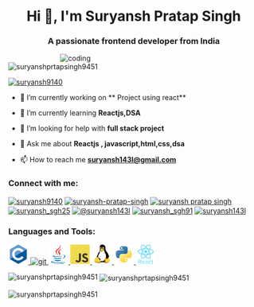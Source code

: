 <h1 align="center">Hi 👋, I'm Suryansh Pratap Singh</h1>
<h3 align="center">A passionate frontend developer from India</h3>
<img align="right" alt="coding" width="400" src="https://user-images.githubusercontent.com/55389276/140866485-8fb1c876-9a8f-4d6a-98dc-08c4981eaf70.gif">

<p align="left"> <img src="https://komarev.com/ghpvc/?username=suryanshprtapsingh9451&label=Profile%20views&color=0e75b6&style=flat" alt="suryanshprtapsingh9451" /> </p>

<p align="left"> <a href="https://twitter.com/suryansh9140" target="blank"><img src="https://img.shields.io/twitter/follow/suryansh9140?logo=twitter&style=for-the-badge" alt="suryansh9140" /></a> </p>

- 🔭 I’m currently working on ** Project using react**

- 🌱 I’m currently learning **Reactjs,DSA**

- 🤝 I’m looking for help with **full stack project**

- 💬 Ask me about **Reactjs , javascript,html,css,dsa**

- 📫 How to reach me **suryansh143l@gmail.com**

<h3 align="left">Connect with me:</h3>
<p align="left">
<a href="https://twitter.com/suryansh9140" target="blank"><img align="center" src="https://raw.githubusercontent.com/rahuldkjain/github-profile-readme-generator/master/src/images/icons/Social/twitter.svg" alt="suryansh9140" height="30" width="40" /></a>
<a href="https://linkedin.com/in/suryansh-pratap-singh" target="blank"><img align="center" src="https://raw.githubusercontent.com/rahuldkjain/github-profile-readme-generator/master/src/images/icons/Social/linked-in-alt.svg" alt="suryansh-pratap-singh" height="30" width="40" /></a>
<a href="https://fb.com/suryansh pratap singh" target="blank"><img align="center" src="https://raw.githubusercontent.com/rahuldkjain/github-profile-readme-generator/master/src/images/icons/Social/facebook.svg" alt="suryansh pratap singh" height="30" width="40" /></a>
<a href="https://instagram.com/suryansh_sgh25" target="blank"><img align="center" src="https://raw.githubusercontent.com/rahuldkjain/github-profile-readme-generator/master/src/images/icons/Social/instagram.svg" alt="suryansh_sgh25" height="30" width="40" /></a>
<a href="https://www.hackerrank.com/@suryansh143l" target="blank"><img align="center" src="https://raw.githubusercontent.com/rahuldkjain/github-profile-readme-generator/master/src/images/icons/Social/hackerrank.svg" alt="@suryansh143l" height="30" width="40" /></a>
<a href="https://www.leetcode.com/suryansh_sgh91" target="blank"><img align="center" src="https://raw.githubusercontent.com/rahuldkjain/github-profile-readme-generator/master/src/images/icons/Social/leet-code.svg" alt="suryansh_sgh91" height="30" width="40" /></a>
<a href="https://auth.geeksforgeeks.org/user/suryansh143l" target="blank"><img align="center" src="https://raw.githubusercontent.com/rahuldkjain/github-profile-readme-generator/master/src/images/icons/Social/geeks-for-geeks.svg" alt="suryansh143l" height="30" width="40" /></a>
</p>

<h3 align="left">Languages and Tools:</h3>
<p align="left"> <a href="https://www.cprogramming.com/" target="_blank" rel="noreferrer"> <img src="https://raw.githubusercontent.com/devicons/devicon/master/icons/c/c-original.svg" alt="c" width="40" height="40"/> </a> <a href="https://git-scm.com/" target="_blank" rel="noreferrer"> <img src="https://www.vectorlogo.zone/logos/git-scm/git-scm-icon.svg" alt="git" width="40" height="40"/> </a> <a href="https://www.java.com" target="_blank" rel="noreferrer"> <img src="https://raw.githubusercontent.com/devicons/devicon/master/icons/java/java-original.svg" alt="java" width="40" height="40"/> </a> <a href="https://developer.mozilla.org/en-US/docs/Web/JavaScript" target="_blank" rel="noreferrer"> <img src="https://raw.githubusercontent.com/devicons/devicon/master/icons/javascript/javascript-original.svg" alt="javascript" width="40" height="40"/> </a> <a href="https://www.linux.org/" target="_blank" rel="noreferrer"> <img src="https://raw.githubusercontent.com/devicons/devicon/master/icons/linux/linux-original.svg" alt="linux" width="40" height="40"/> </a> <a href="https://www.python.org" target="_blank" rel="noreferrer"> <img src="https://raw.githubusercontent.com/devicons/devicon/master/icons/python/python-original.svg" alt="python" width="40" height="40"/> </a> <a href="https://reactjs.org/" target="_blank" rel="noreferrer"> <img src="https://raw.githubusercontent.com/devicons/devicon/master/icons/react/react-original-wordmark.svg" alt="react" width="40" height="40"/> </a> </p>

<p><img align="left" src="https://github-readme-stats.vercel.app/api/top-langs?username=suryanshprtapsingh9451&show_icons=true&locale=en&layout=compact" alt="suryanshprtapsingh9451" /></p>

<p>&nbsp;<img align="center" src="https://github-readme-stats.vercel.app/api?username=suryanshprtapsingh9451&show_icons=true&locale=en" alt="suryanshprtapsingh9451" /></p>

<p><img align="center" src="https://github-readme-streak-stats.herokuapp.com/?user=suryanshprtapsingh9451&" alt="suryanshprtapsingh9451" /></p>
